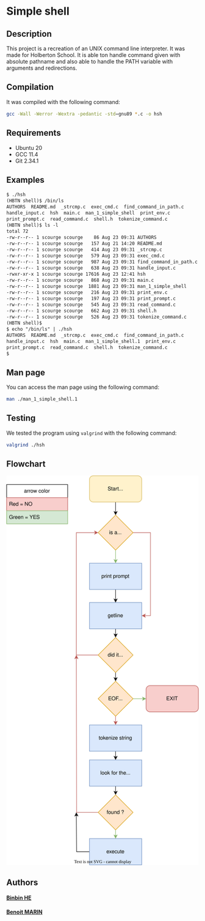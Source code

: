 # Simple shell

## Description

This project is a recreation of an UNIX command line interpreter. It was made for Holberton School.
It is able ton handle command given with absolute pathname and also able to handle the PATH variable with arguments and redirections.


## Compilation

It was compiled with the following command:
```bash
gcc -Wall -Werror -Wextra -pedantic -std=gnu89 *.c -o hsh
```

## Requirements

- Ubuntu 20
- GCC 11.4
- Git 2.34.1

## Examples

```
$ ./hsh
(HBTN shell)$ /bin/ls
AUTHORS  README.md  _strcmp.c  exec_cmd.c  find_command_in_path.c  handle_input.c  hsh  main.c  man_1_simple_shell  print_env.c  print_prompt.c  read_command.c  shell.h  tokenize_command.c
(HBTN shell)$ ls -l
total 72
-rw-r--r-- 1 scourge scourge    86 Aug 23 09:31 AUTHORS
-rw-r--r-- 1 scourge scourge   157 Aug 21 14:20 README.md
-rw-r--r-- 1 scourge scourge   414 Aug 23 09:31 _strcmp.c
-rw-r--r-- 1 scourge scourge   579 Aug 23 09:31 exec_cmd.c
-rw-r--r-- 1 scourge scourge   987 Aug 23 09:31 find_command_in_path.c
-rw-r--r-- 1 scourge scourge   638 Aug 23 09:31 handle_input.c
-rwxr-xr-x 1 scourge scourge 17616 Aug 23 12:41 hsh
-rw-r--r-- 1 scourge scourge   868 Aug 23 09:31 main.c
-rw-r--r-- 1 scourge scourge  1881 Aug 23 09:31 man_1_simple_shell
-rw-r--r-- 1 scourge scourge   216 Aug 23 09:31 print_env.c
-rw-r--r-- 1 scourge scourge   197 Aug 23 09:31 print_prompt.c
-rw-r--r-- 1 scourge scourge   545 Aug 23 09:31 read_command.c
-rw-r--r-- 1 scourge scourge   662 Aug 23 09:31 shell.h
-rw-r--r-- 1 scourge scourge   526 Aug 23 09:31 tokenize_command.c
(HBTN shell)$
$ echo "/bin/ls" | ./hsh
AUTHORS  README.md  _strcmp.c  exec_cmd.c  find_command_in_path.c  handle_input.c  hsh  main.c  man_1_simple_shell.1  print_env.c  print_prompt.c  read_command.c  shell.h  tokenize_command.c
$
```

## Man page

You can access the man page using the following command:
```bash
man ./man_1_simple_shell.1
```

## Testing

We tested the program using `valgrind` with the following command:
```bash
valgrind ./hsh
```

## Flowchart

<img title="flowchart" alt="Simple Shell Flowchart" src="/assets/simple_shell_flowchart.svg">

## Authors

#### [Binbin HE](https://github.com/binbinher)
#### [Benoit MARIN](https://github.com/SadScourge)